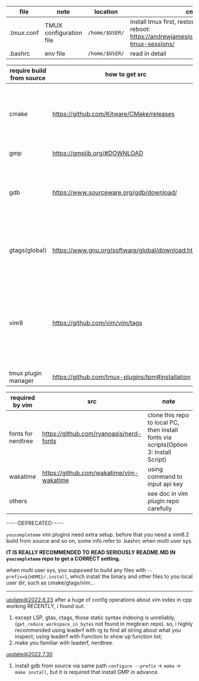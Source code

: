 |file|note|location|cmd|
|---|---|---|---|
|.tmux.conf| TMUX configuration file| `/home/$USER/`| install tmux first, restore session after reboot: https://andrewjamesjohnson.com/restoring-tmux-sessions/|
|.bashrc | env file| `/home/$USER/`|read in detail|

|require build from source| how to get src|note|prerequirement|
|---|---|---|---|
|cmake|https://github.com/Kitware/CMake/releases| untar it, set prefix to configure and make + make install||
|gmp|https://gmplib.org/#DOWNLOAD|see readme||
|gdb|https://www.sourceware.org/gdb/download/|untar it, set prefix to configure and make + make install|gmp|
|gtags(global)|https://www.gnu.org/software/global/download.html|see readme, gtags used by leaderf, see vim config||
|vim9|https://github.com/vim/vim/tags|configure setting may more complex, please check python3+ enable after make install|python|
|tmux plugin manager|https://github.com/tmux-plugins/tpm#installation|||

|required by vim|src|note|
|---|---|---|
|fonts for nerdtree|https://github.com/ryanoasis/nerd-fonts|clone this repo to local PC, then install fonts via scripts(Option 3: Install Script)|
|wakatime|https://github.com/wakatime/vim-wakatime|using command to input api key|
|others||see doc in vim plugin repo carefully|


-----DEPRECATED-----

`youcompleteme` vim plugins need extra setup. before that you need a vim8.2 build from source and so on, some info refer to .bashrc when multi user sys.

**IT IS REALLY RECOMMENDED TO READ SERIOUSLY README.MD IN `youcompleteme` repo to get a CORRECT setting.**


when multi user sys, you supposed to build any files with `--prefix=${HOME}/.install`, which install the binary and other files to you local user dir, such as cmake/gtags/vim...

-----

update@2022.6.23
after a huge of config operations about vim index in cpp working RECENTLY, i found out:
1. except LSP, gtas, ctags, those static syntax indexing is unreliably, (`get_reduce_workspace_in_bytes` not found in megbrain repo).
so, i highly recommended using leaderf with rg to find all string about what you inspect; using leaderf with Function to show up function list;
2. make you familiar with leaderf, nerdtree.

update@2022.7.30
1. install gdb from source via same path `configure --prefix` -> `make` -> `make install`, but it is required that install GMP in advance.
